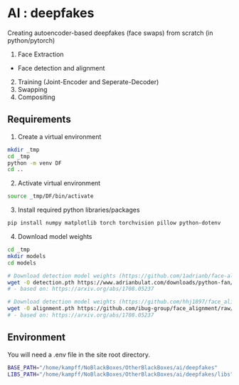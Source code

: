 # AI : deepfakes

Creating autoencoder-based deepfakes (face swaps) from scratch (in python/pytorch)

1. Face Extraction
 - Face detection and alignment
2. Training (Joint-Encoder and Seperate-Decoder)
3. Swapping
4. Compositing

## Requirements

1. Create a virtual environment

```bash
mkdir _tmp
cd _tmp
python -m venv DF
cd ..
```

2. Activate virtual environment

```bash
source _tmp/DF/bin/activate
```

3. Install required python libraries/packages

```bash
pip install numpy matplotlib torch torchvision pillow python-dotenv
```

4. Download model weights

```bash
cd _tmp
mkdir models
cd models

# Download detection model weights (https://github.com/1adrianb/face-alignment)
wget -O detection.pth https://www.adrianbulat.com/downloads/python-fan/s3fd-619a316812.pth
# - based on: https://arxiv.org/abs/1708.05237

# Download detection model weights (https://github.com/hhj1897/face_alignment/tree/master)
wget -O alignment.pth https://github.com/ibug-group/face_alignment/raw/master/ibug/face_alignment/fan/weights/2dfan2_alt.pth
# - based on: https://arxiv.org/abs/1708.05237
```

## Environment

You will need a .env file in the site root directory.

```bash
BASE_PATH="/home/kampff/NoBlackBoxes/OtherBlackBoxes/ai/deepfakes"
LIBS_PATH="/home/kampff/NoBlackBoxes/OtherBlackBoxes/ai/deepfakes/libs"
```
